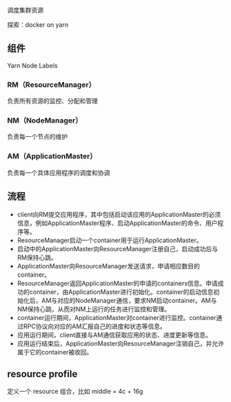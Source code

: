 
调度集群资源

探索：docker on yarn

## 组件

Yarn Node Labels

### RM（ResourceManager）

负责所有资源的监控、分配和管理

### NM（NodeManager）

负责每一个节点的维护

### AM（ApplicationMaster）

负责每一个具体应用程序的调度和协调

## 流程

- client向RM提交应用程序，其中包括启动该应用的ApplicationMaster的必须信息，例如ApplicationMaster程序、启动ApplicationMaster的命令、用户程序等。
- ResourceManager启动一个container用于运行ApplicationMaster。
- 启动中的ApplicationMaster向ResourceManager注册自己，启动成功后与RM保持心跳。
- ApplicationMaster向ResourceManager发送请求，申请相应数目的container。
- ResourceManager返回ApplicationMaster的申请的containers信息。申请成功的container，由ApplicationMaster进行初始化。container的启动信息初始化后，AM与对应的NodeManager通信，要求NM启动container。AM与NM保持心跳，从而对NM上运行的任务进行监控和管理。
- container运行期间，ApplicationMaster对container进行监控。container通过RPC协议向对应的AM汇报自己的进度和状态等信息。
- 应用运行期间，client直接与AM通信获取应用的状态、进度更新等信息。
- 应用运行结束后，ApplicationMaster向ResourceManager注销自己，并允许属于它的container被收回。


## resource profile

定义一个 resource 组合，比如 middle = 4c + 16g

